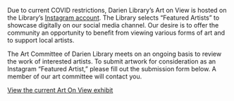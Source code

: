 <div class="row">

<div class="col-md-10 col-md-offset-1">

Due to current COVID restrictions, Darien Library’s Art on View is hosted on the Library’s [Instagram account](https://dar.to/2lr3pGT "Instagram account"). The Library selects “Featured Artists” to showcase digitally on our social media channel. Our desire is to offer the community an opportunity to benefit from viewing various forms of art and to support local artists. 

The Art Committee of Darien Library meets on an ongoing basis to review the work of interested artists. To submit artwork for consideration as an Instagram “Featured Artist,” please fill out the submission form below. A member of our art committee will contact you.

[View the current Art On View exhibit](/art-on-view "Art On View") 

<!-- <p>
<button class="btn btn-primary" type="button" data-toggle="collapse" data-target="#collapseGuidelines" aria-expanded="false" aria-controls="collapseGuidelines">
Art Exhibitor Guidelines
</button>
</p>
<div class="collapse" id="collapseGuidelines">
<div class="card card-block">

<div class="row">
<div class="col-md-6">

### Publicity
At least one month in advance of the exhibit date, the artist should send current biographical information and a short write-up about the artwork in the show to [Cathy McLachlan](/mailto:cmclachlan@darienlibrary.org "Send email to Cathy McLachlan") at the Library. Digital pictures of works that will be in the show are useful for press releases and should also be sent at least four weeks in advance. The exhibit will be promoted on the Library website and in the local newspapers.
<br />
<br />

### Price List and Sales
The artist will provide a list of the works to be exhibited with the retail price, which includes the six percent Connecticut sales tax.  The list cannot be displayed on the walls but will be available at the Reference and Welcome desks for interested patrons. The artist is the Seller; therefore, a Buyer makes payment directly to the artist. The artist is then responsible for submitting the sales tax to the state.
<br />
<br />

### Commission
The artist agrees to give the Library 20 percent of the total sales from the show or from any work sold as a result of the show. 
<br />
<br />

### Hanging
The artist, along with a committee member and if possible a person accompanying the artist, will hang the show. The committee member will make any final decisions regarding which works are exhibited. If more than one artist is involved in the show, the committee member will have final say as to where artwork is hung. The artist will deliver the paintings to the Library on a date and time agreed upon with a member of the Art Committee. 
<br />
<br />

</div>
<div class="col-md-6">

### Labeling
If labels are desired, the artist should provide them. Please clearly label all artwork with a title and/or a number that corresponds to the price list. The Committee is not responsible if errors occur on sales because of incorrectly labeled art work. 

Library Recommendation: Use a computer label format like [Avery labels 8871](http://www.avery.com/avery/en_us/Templates-%26-Software/Templates/Cards/Business-Cards/Business-Card-_-Wide-10-per-sheet_Microsoft-Word.htm "Avery Labels") or another label which is white matte, has no perforations, and then print out on a sheet of "Extra-sturdy, coated business cards" (available at Staples). Then apply double-sided tape to the back, which adheres well to the walls.
<br />
<br />

### Insurance
Darien Library is insured; however, we do require artists to sign a Release form. 
<br />
<br />

### Reception
The artist has the option to hold a reception at the Library on a Friday evening. The artist will contact [Cathy McLachlan](/mailto:cmclachlan@darienlibrary.org "Send email to Cathy McLachlan") or call [203-669-5220](tel:2036695220 "Call Cathy"), to determine a date that is compatible with the Library’s schedule. The artist will provide refreshments, tablecloths, serving utensils, etc., and will be responsible for cleaning up. Library will provide folding tables.
<br />
<br />

### Takedown
The artist will pick up artwork from the library on the date agreed upon with the committee. The work will stay on exhibit for the entire show. The artist will take the show down. 
</div>
</div>

</div>
</div>
</div> --> 

<script type="text/javascript" src="https://form.jotform.com/jsform/60546410344145"></script>
</div>
</div>